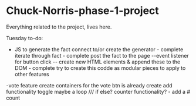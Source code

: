 # Chuck-Norris-phase-1-project
Everything related to the project, lives here. 


Tuesday to-do:
- JS to generate the fact
    connect to/or create the generator - complete
    iterate through fact - complete 
    post the fact to the page
        --event listener for button click
        -- create new HTML elements & append these to the DOM - complete 
    try to create this codde as modular pieces to apply to other features

-vote feature
    create containers for the vote
    btn is already create
    add functionality 
        toggle
        maybe a loop /// if else? 
        counter functionality? - add a # count


